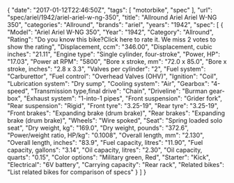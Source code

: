 {
    "date": "2017-01-12T22:46:50Z",
    "tags": [
        "motorbike",
        "spec"
    ],
    "url": "spec\/ariel\/1942\/ariel-ariel-w-ng-350",
    "title": "Allround Ariel Ariel W-NG 350",
    "categories": "Allround",
    "brands": "ariel",
    "years": "1942",
    "spec": [
        {
            "Model": "Ariel Ariel W-NG 350",
            "Year": "1942",
            "Category": "Allround",
            "Rating": "Do you know this bike?Click here to rate it. We miss 2 votes to show the rating",
            "Displacement, ccm": "346.00",
            "Displacement, cubic inches": "21.11",
            "Engine type": "Single cylinder, four-stroke",
            "Power, HP": "17.03",
            "Power at RPM": "5800",
            "Bore x stroke, mm": "72.0 x 85.0",
            "Bore x stroke, inches": "2.8 x 3.3",
            "Valves per cylinder": "2",
            "Fuel system": "Carburettor",
            "Fuel control": "Overhead Valves (OHV)",
            "Ignition": "Coil",
            "Lubrication system": "Dry sump",
            "Cooling system": "Air",
            "Gearbox": "4-speed",
            "Transmission type,final drive": "Chain",
            "Driveline": "Burman gear-box",
            "Exhaust system": "1-into-1 pipes",
            "Front suspension": "Grider fork",
            "Rear suspension": "Rigid",
            "Front tyre": "3.25-19",
            "Rear tyre": "3.25-19",
            "Front brakes": "Expanding brake (drum brake)",
            "Rear brakes": "Expanding brake (drum brake)",
            "Wheels": "Wire spoked",
            "Seat": "Spring loaded solo seat",
            "Dry weight, kg": "169.0",
            "Dry weight, pounds": "372.6",
            "Power\/weight ratio, HP\/kg": "0.1008",
            "Overall length, mm": "2.130",
            "Overall length, inches": "83.9",
            "Fuel capacity, litres": "11.90",
            "Fuel capacity, gallons": "3.14",
            "Oil capacity, litres": "2.30",
            "Oil capacity, quarts": "0.15",
            "Color options": "Military green, Red",
            "Starter": "Kick",
            "Electrical": "6V battery",
            "Carrying capacity": "Rear rack",
            "Related bikes": "List related bikes for comparison of specs"
        }
    ]
}